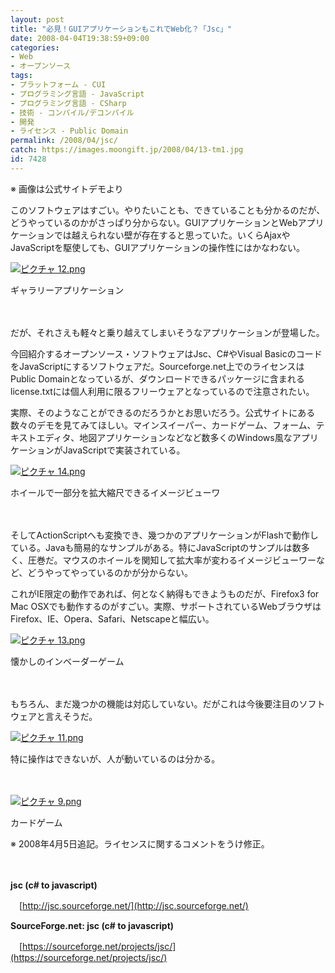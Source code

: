 ```yaml
---
layout: post
title: "必見！GUIアプリケーションもこれでWeb化？「Jsc」"
date: 2008-04-04T19:38:59+09:00
categories:
- Web
- オープンソース
tags: 
- プラットフォーム - CUI
- プログラミング言語 - JavaScript
- プログラミング言語 - CSharp
- 技術 - コンパイル/デコンパイル
- 開発
- ライセンス - Public Domain
permalink: /2008/04/jsc/
catch: https://images.moongift.jp/2008/04/13-tm1.jpg
id: 7428
---
```

※ 画像は公式サイトデモより

  

このソフトウェアはすごい。やりたいことも、できていることも分かるのだが、どうやっているのかがさっぱり分からない。GUIアプリケーションとWebアプリケーションでは越えられない壁が存在すると思っていた。いくらAjaxやJavaScriptを駆使しても、GUIアプリケーションの操作性にはかなわない。

  

[![ピクチャ 12.png](https://images.moongift.jp/2008/04/12-tm.jpg)](https://images.moongift.jp/2008/04/121.jpg)  
  
ギャラリーアプリケーション

  

　

  

だが、それさえも軽々と乗り越えてしまいそうなアプリケーションが登場した。

  

今回紹介するオープンソース・ソフトウェアはJsc、C#やVisual BasicのコードをJavaScriptにするソフトウェアだ。Sourceforge.net上でのライセンスはPublic Domainとなっているが、ダウンロードできるパッケージに含まれるlicense.txtには個人利用に限るフリーウェアとなっているので注意されたい。

  
  
<!--more-->  

実際、そのようなことができるのだろうかとお思いだろう。公式サイトにある数々のデモを見てみてほしい。マインスイーパー、カードゲーム、フォーム、テキストエディタ、地図アプリケーションなどなど数多くのWindows風なアプリケーションがJavaScriptで実装されている。

  

[![ピクチャ 14.png](https://images.moongift.jp/2008/04/14-tm.jpg)](https://images.moongift.jp/2008/04/14.jpg)  
  
ホイールで一部分を拡大縮尺できるイメージビューワ

  

　

  

そしてActionScriptへも変換でき、幾つかのアプリケーションがFlashで動作している。Javaも簡易的なサンプルがある。特にJavaScriptのサンプルは数多く、圧巻だ。マウスのホイールを関知して拡大率が変わるイメージビューワーなど、どうやってやっているのかが分からない。

  

これがIE限定の動作であれば、何となく納得もできようものだが、Firefox3 for Mac OSXでも動作するのがすごい。実際、サポートされているWebブラウザはFirefox、IE、Opera、Safari、Netscapeと幅広い。

  

[![ピクチャ 13.png](https://images.moongift.jp/2008/04/13-tm1.jpg)](https://images.moongift.jp/2008/04/131.jpg)  
  
懐かしのインベーダーゲーム

  

　

  

もちろん、まだ幾つかの機能は対応していない。だがこれは今後要注目のソフトウェアと言えそうだ。

  

[![ピクチャ 11.png](https://images.moongift.jp/2008/04/11-tm1.jpg)](https://images.moongift.jp/2008/04/111.jpg)  
  
特に操作はできないが、人が動いているのは分かる。

  

　

  

[![ピクチャ 9.png](https://images.moongift.jp/2008/04/9-tm2.jpg)](https://images.moongift.jp/2008/04/92.jpg)  
  
カードゲーム

  

※ 2008年4月5日追記。ライセンスに関するコメントをうけ修正。

  

　

  

**jsc (c# to javascript)**  
  
　[http://jsc.sourceforge.net/](http://jsc.sourceforge.net/)

  

**SourceForge.net: jsc (c# to javascript)**  
  
　[https://sourceforge.net/projects/jsc/](https://sourceforge.net/projects/jsc/)

  
